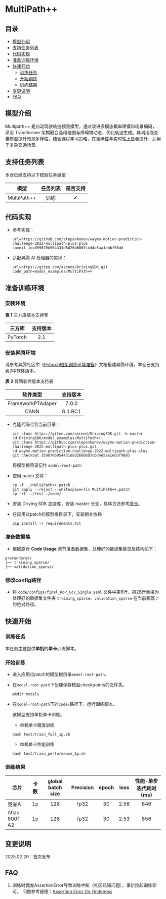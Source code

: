 # MultiPath++

## 目录

- [模型介绍](#模型介绍)
- [支持任务列表](#支持任务列表)
- [代码实现](#代码实现)
- [准备训练环境](#准备训练环境)
- [快速开始](#快速开始)
    - [训练任务](#训练任务) 
    - [开始训练](#开始训练)
    - [训练结果](#训练结果)
-   [变更说明](#变更说明)
-   [FAQ](#faq)

## 模型介绍

Multipath++ 是自动驾驶轨迹预测模型，通过改进多模态概率建模和场景编码，采用 Transformer 架构融合高精地图与障碍物动态，优化轨迹生成。其利用隐变量模型提升预测多样性，结合课程学习策略，在准确性与实时性上显著提升，适用于复杂交通场景。

## 支持任务列表
本仓已经支持以下模型任务类型

|    模型     | 任务列表 | 是否支持 |
| :---------: | :------: | :------: |
| MultiPath++ |   训练   |    ✔     |

## 代码实现

- 参考实现：

  ```
  url=https://github.com/stepankonev/waymo-motion-prediction-challenge-2022-multipath-plus-plus
  commit_id=359670b954431d8d26b6807cbd4e5aa1ebbf98dd
  ```
- 适配昇腾 AI 处理器的实现：

  ```
  url=https://gitee.com/ascend/DrivingSDK.git
  code_path=model_examples/MultiPath++
  ```

## 准备训练环境

### 安装环境

  **表 1**  三方库版本支持表

| 三方库  | 支持版本 |
| :-----: | :------: |
| PyTorch |   2.1   |

### 安装昇腾环境

  请参考昇腾社区中《[Pytorch框架训练环境准备](https://www.hiascend.com/document/detail/zh/ModelZoo/pytorchframework/ptes)》文档搭建昇腾环境，本仓已支持表2中软件版本。

  **表 2**  昇腾软件版本支持表

|     软件类型      | 支持版本 |
| :---------------: | :------: |
| FrameworkPTAdaper | 7.0.0  |
|       CANN        | 8.1.RC1 |

- 克隆代码仓到当前目录：

    ```
    git clone https://gitee.com/ascend/DrivingSDK.git -b master
    cd DrivingSDK/model_examples/MultiPath++
    git clone https://github.com/stepankonev/waymo-motion-prediction-challenge-2022-multipath-plus-plus.git
    cd waymo-motion-prediction-challenge-2022-multipath-plus-plus
    git checkout 359670b954431d8d26b6807cbd4e5aa1ebbf98dd
    ```
    将模型根目录记作 `model-root-path`
    
- 使用 patch 文件：
    ```
    cp -f ../MultiPath++.patch .
    git apply --reject --whitespace=fix MultiPath++.patch
    cp -rf ../test ./code/
    ```


- 安装 Driving SDK 加速库，安装 master 分支，具体方法参考[原仓](https://gitee.com/ascend/DrivingSDK)。

- 在应用过patch的模型根目录下，安装相关依赖：

  ```
  pip install -r requirements.txt
  ```


### 准备数据集

- 根据原仓 **Code Usage** 章节准备数据集，处理好的数据集目录及结构如下：

```
prerendered/
├── training_sparse/
├── validation_sparse/
```   

### 修改config路径

- 将 `code/configs/final_RoP_Cov_Single.yaml` 文件中第6行、第28行替换为处理好的数据集文件夹 `training_sparse`、`validation_sparse` 在当前机器上的绝对路径。

## 快速开始

### 训练任务

本任务主要提供**单机**的**单卡**训练脚本。

### 开始训练
- 进入应用过patch的模型根目录`model-root-path`。

- 在`model-root-path`下创建保存模型checkpoints的文件夹。
  ```
  mkdir models
  ```

- 在`model-root-path`下的`code/`路径下，运行训练脚本。

     该模型支持单机单卡训练。

     - 单机单卡精度训练

     ```
     bash test/train_full_1p.sh
     ```

     - 单机单卡性能训练

     ```
     bash test/train_performance_1p.sh
     ```


### 训练结果
| 芯片          | 卡数 | global batch size | Precision | epoch |  loss   | 性能-单步迭代耗时(ms) |
| ------------- | :--: | :---------------: | :-------: | :---: | :----: | :-------------------: |
| 竞品A           |  1p  |         128         |   fp32    |  30   | 2.56 |     646         |
| Atlas 800T A2 |  1p  |         128         |   fp32    |  30   | 2.53 |   856         |


## 变更说明

2025.02.20：首次发布

## FAQ

1. 训练时偶发AssertionError导致训练中断（社区已知问题），重新拉起训练即可。
问题参考链接：[Assertion Error On Finiteness](https://github.com/stepankonev/waymo-motion-prediction-challenge-2022-multipath-plus-plus/issues/4)